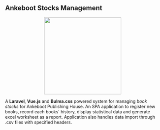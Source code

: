 ## Ankeboot Stocks Management

<p align="center">
    <img width="250" height="250" src="https://contemporarynights.com/wp-content/uploads/2020/10/LOGO-08-768x768.jpg"/>
</p>

A **Laravel**, **Vue.js** and **Bulma.css** powered system for managing *book stocks* for Ankeboot Publishing House. An SPA application to register new books, record each books' history, display statistical data and generate excel worksheet as a report. Application also handles data import through .csv files with specified headers. 


